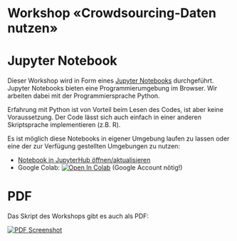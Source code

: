 # Workshop «Crowdsourcing-Daten nutzen»

# Jupyter Notebook

Dieser Workshop wird in Form eines [Jupyter Notebooks](https://github.com/opendatazurich/kurs-crowdsourced-data/blob/main/Crowdsourcing-Daten%20nutzen.ipynb) durchgeführt.
Jupyter Notebooks bieten eine Programmierumgebung im Browser.
Wir arbeiten dabei mit der Programmiersprache Python.

Erfahrung mit Python ist von Vorteil beim Lesen des Codes, ist aber keine Voraussetzung.
Der Code lässt sich auch einfach in einer anderen Skriptsprache implementieren (z.B. R).

Es ist möglich diese Notebooks in eigener Umgebung laufen zu lassen oder eine der zur Verfügung gestellten Umgebungen zu nutzen:

* [Notebook in JupyterHub öffnen/aktualisieren](https://jupyterhubzurich.ch/hub/user-redirect/git-pull?repo=https%3A%2F%2Fgithub.com%2Fopendatazurich%2Fkurs-crowdsourced-data&subPath=Crowdsourcing-Daten%20nutzen.ipynb&app=notebook&branch=main)
* Google Colab: [![Open In Colab](https://colab.research.google.com/assets/colab-badge.svg)](https://colab.research.google.com/github/opendatazurich/kurs-crowdsourced-data/blob/main/Crowdsourcing-Daten%20nutzen.ipynb) (Google Account nötig!)

# PDF

Das Skript des Workshops gibt es auch als PDF:

[![PDF Screenshot](https://user-images.githubusercontent.com/538415/136935939-19fb6bb1-b31e-4b37-9255-7b623d55e36e.png)](https://github.com/opendatazurich/kurs-crowdsourced-data/blob/main/files/Crowdsourcing-Daten%20nutzen.pdf)


